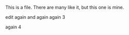 This is a file. There are many like it, but this one is mine.

edit again
and again
again 3

again 4
